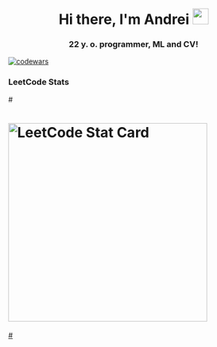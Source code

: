 <h1 align="center">Hi there, I'm Andrei</a> 
<img src="https://github.com/blackcater/blackcater/raw/main/images/Hi.gif" height="32"/></h1>
<h3 align="center">22 y. o. programmer, ML and CV!</h3>

[![codewars](https://www.codewars.com/users/HunterNoob/badges/small)](https://www.codewars.com/users/HunterNoob)

### LeetCode Stats
#<a href="https://github.com/JamessWorld/leetcode-stats">
#  <img alt="LeetCode Stat Card" src="https://leetcode-stats-six.vercel.app/?username=JamessWorld&theme=dark" width="400"/>
#</a>
